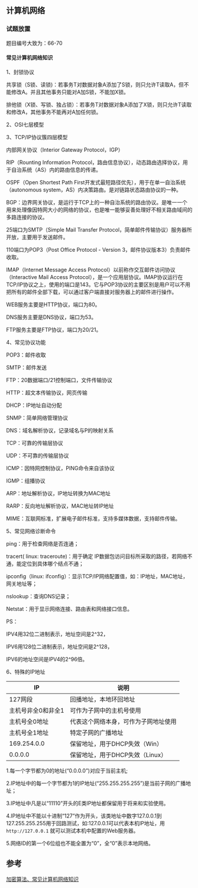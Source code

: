 ## 计算机网络

### 试题放置
题目编号大致为：66-70

#### 常见计算机网络知识

1、封锁协议

共享锁（S锁、读锁)：若事务T对数据对象A添加了S锁，则只允许T读取A，但不能修改A。并且其他事务只能对A加S锁，不能加X锁。

排他锁（X锁、写锁、独占锁）：若事务T对数据对象A添加了X锁，则只允许T读取和修改A，其他事务不能再对A加任何锁。

2、OSI七层模型

3、TCP/IP协议簇四层模型

内部网关协议（Interior Gateway Protocol，IGP）

RIP（Rounting Information Protocol，路由信息协议），动态路由选择协议，用于自治系统（AS）内的路由信息的传递。

OSPF（Open Shortest Path First开发式最短路径优先），用于在单一自治系统（autonomous system，AS）内决策路由。是对链路状态路由协议的一种。

BGP：边界网关协议，是运行于TCP上的一种自治系统的路由协议。是唯一一个用来处理像因特网大小的网络的协议，也是唯一能够妥善处理好不相关路由域间的多路连接的协议。

25端口为SMTP（Simple Mail Transfer Protocol，简单邮件传输协议）服务器所开放，主要用于发送邮件。

110端口为POP3（Post Office Protocol - Version 3，邮件协议版本3）负责邮件收取。

IMAP（Internet Message Access Protocol）以前称作交互邮件访问协议（Interactive Mail Access Protocol），是一个应用层协议。IMAP协议运行在TCP/IP协议之上，使用的端口是143。它与POP3协议的主要区别是用户可以不用把所有的邮件全部下载，可以通过客户端直接对服务器上的邮件进行操作。

WEB服务主要是HTTP协议，端口为80。

DNS服务主要是DNS协议，端口为53。

FTP服务主要是FTP协议，端口为20/21。

4、常见协议功能

POP3：邮件收取

SMTP：邮件发送

FTP：20数据端口/21控制端口，文件传输协议

HTTP：超文本传输协议，网页传输

DHCP：IP地址自动分配

SNMP：简单网络管理协议

DNS：域名解析协议，记录域名与P的映射关系

TCP：可靠的传输层协议

UDP：不可靠的传输层协议

ICMP：因特网控制协议，PING命令来自该协议

IGMP：组播协议

ARP：地址解析协议，IP地址转换为MAC地址

RARP：反向地址解析协议，MAC地址转IP地址

MIME：互联网标准，扩展电子邮件标准，支持多媒体数据，支持邮件传输。

5、常见网络诊断命令

ping：用于检查网络是否连通；

tracert( linux: traceroute)：用于确定 IP数据包访问目标所采取的路径，若网络不通，能定位到具体哪个结点不通；

ipconfig（linux: ifconfig）：显示TCP/IP网络配置值，如：IP地址，MAC地址，网关地址等；

nslookup：查询DNS记录；

Netstat：用于显示网络连接、路由表和网络接口信息。

PS：

IPV4用32位二进制表示，地址空间是2^32，

IPV6用128位二进制表示，地址空间是2^128，

IPV6的地址空间是IPV4的2^96倍。

6、特殊的IP地址

IP|说明
-|-
127网段|回播地址，本地环回地址
主机号非全0和非全1|可作为子网中的主机号使用
主机号全0地址|代表这个网络本身，可作为子网地址使用
主机号全1地址|特定子网的广播地址
169.254.0.0|保留地址，用于DHCP失效（Win）
0.0.0.0|保留地址，用于DHCP失效（Linux）

1.每一个字节都为0的地址(“0.0.0.0”)对应于当前主机;

2.IP地址中的每一个字节都为1的IP地址(“255.255.255.255”)是当前子网的广播地址；

3.IP地址中凡是以“11110”开头的E类IP地址都保留用于将来和实验使用。

4.IP地址中不能以十进制“127”作为开头，该类地址中数字127.0.0.1到127.255.255.255用于回路测试，如:127.0.0.1可以代表本机IP地址，用 `http://127.0.0.1` 就可以测试本机中配置的Web服务器。

5.网络ID的第一个6位组也不能全置为“0”，全“0”表示本地网络。

## 参考
[加密算法、常见计算机网络知识](https://blog.csdn.net/WHT869706733/article/details/124831497)

